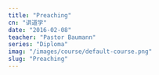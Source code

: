 ```yaml
---
title: "Preaching"
cn: "讲道学"
date: "2016-02-08"
teacher: "Pastor Baumann"
series: "Diploma"
imag: "/images/course/default-course.png"
slug: "Preaching"
---
```

